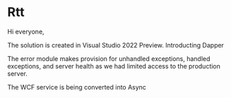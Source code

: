 # Rtt

Hi everyone,

The solution is created in Visual Studio 2022 Preview. Introducting Dapper

The error module makes provision for unhandled exceptions, handled exceptions, and server health as we had limited access to the production server.

The WCF service is being converted into Async






